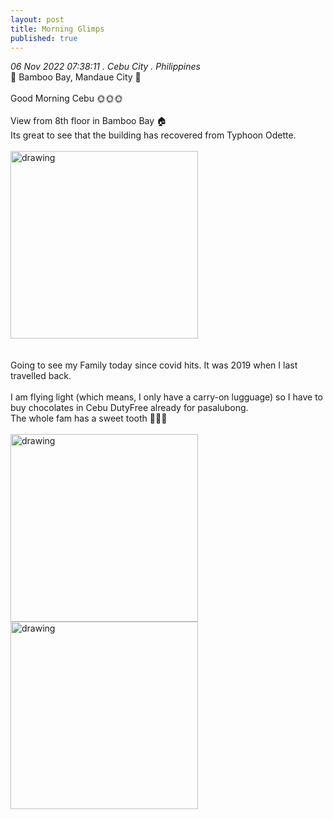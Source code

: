 ```yaml
---
layout: post
title: Morning Glimps
published: true
---
```

_06 Nov 2022 07:38:11 . Cebu City . Philippines_
<br>
📍 Bamboo Bay, Mandaue City 📍
<br>
<br>
Good Morning Cebu 🌞🌞🌞
<br>
<br>
View from 8th floor in Bamboo Bay 🏠
<br>
Its great to see that the building has recovered from Typhoon Odette.
<br>
<br>
<img src="https://drive.google.com/uc?export=view&id=1G4DyH5yjXRumnuW4njJa8dPh9ijZfVA-" alt="drawing" width="300"/>
<br>
<br>
<br> 
Going to see my Family today since covid hits. It was 2019 when I last travelled back.
<br>
<br>
I am flying light (which means, I only have a carry-on lugguage) so I have to buy chocolates in Cebu DutyFree already for pasalubong. 
<br>
The whole fam has a sweet tooth 🍫🍫🍫
<br>
<br>
<img src="https://drive.google.com/uc?export=view&id=1XPKVLWpyMFM6P90d9usQpP5ragdvmNAl" alt="drawing" width="300"/> <img src="https://drive.google.com/uc?export=view&id=1EQOJO9daKWgOxgXg3oM5gorf3ztfIkAM" alt="drawing" width="300"/>
<br>
<br>
<br>



